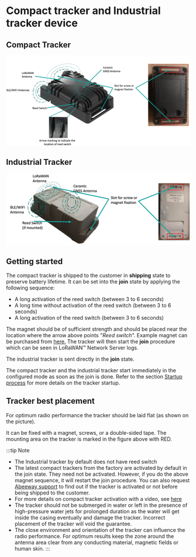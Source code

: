 # Compact tracker and Industrial tracker device

## Compact Tracker

![img](images/image2_new.png)

## Industrial Tracker

![img](images/image3_new.png)

## Getting started

 The compact tracker is shipped to the customer in **shipping** state to preserve battery lifetime. It can be set into the **join** state by applying the following sequence:

-   A long activation of the reed switch (between 3 to 6 seconds)
-   A long time without activation of the reed switch (between 3 to 6 seconds)
-   A long activation of the reed switch (between 3 to 6 seconds)

 The magnet should be of sufficient strength and should be placed near the location where the arrow above points "*Reed switch*". Example magnet can be purchased from
 [here.](https://market.thingpark.com/abeeway-compact-tracker-magnets-reed-switch.html)
 The tracker will then start the **join** procedure which can be seen in LoRaWAN™ Network Server logs.

 The industrial tracker is sent directly in the **join** state.

 The compact tracker and the industrial tracker start immediately in the configured mode as soon as the join is done. Refer to the section [Startup process](../../functioning/startup-process/) for more details on the tracker startup.

## Tracker best placement

For optimum radio performance the tracker should be laid flat (as shown on the picture).

It can be fixed with a magnet, screws, or a double-sided tape. The mounting area on the tracker is marked in the figure above with RED.

:::tip Note
- The Industrial tracker by default does not have reed switch
- The latest compact trackers from the factory are activated by default in the join state. They need not be activated. However, if you do the above magnet sequence, it will restart the join procedure. You can also request [Abeeway support](../../../../troubleshooting-support/FAQ_R/) to find out if the tracker is activated or not before being shipped to the customer.
- For more details on compact tracker activation with a video, see [here](../../../../trackers-overview/CompactTracker_C/)
- The tracker should not be submerged in water or left in the presence of high-pressure water jets for prolonged duration as the water will get inside the casing eventually and damage the tracker. Incorrect placement of the tracker will void the guarantee.
- The close environment and orientation of the tracker can influence the radio performance. For optimum results keep the zone around the antenna area clear from any conducting material, magnetic fields or human skin.
:::
